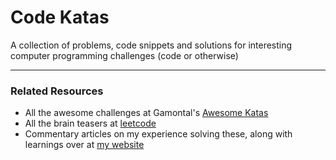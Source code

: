 # Code Katas
A collection of problems, code snippets and solutions for interesting computer programming challenges (code or otherwise)

---

### Related Resources
- All the awesome challenges at Gamontal's [Awesome Katas](https://github.com/gamontal/awesome-katas)
- All the brain teasers at [leetcode](https://leetcode.com)
- Commentary articles on my experience solving these, along with learnings over at [my website](https://harsh-seth.com)
